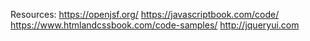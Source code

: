 Resources:
https://openjsf.org/
https://javascriptbook.com/code/
https://www.htmlandcssbook.com/code-samples/
http://jqueryui.com